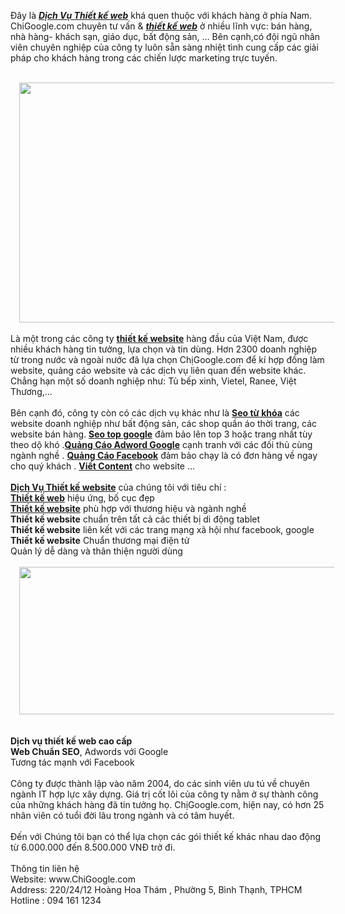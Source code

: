 Đây là <a href="http://www.chigoogle.com/2018/01/dich-vu-thiet-ke-website-chigooglecom.html"><i><b>Dịch Vụ Thiết kế web</b></i></a> khá quen thuộc với khách hàng ở phía Nam. ChiGoogle.com chuyên tư vấn &amp; <a href="http://www.chigoogle.com/2018/01/dich-vu-thiet-ke-website-chigooglecom.html"><i><b>thiết kế web</b></i></a> ở nhiều lĩnh vực: bán hàng, nhà hàng- khách sạn, giáo dục, bất động sản, … Bên cạnh,có đội ngũ nhân viên chuyên nghiệp của công ty luôn sẵn sàng nhiệt tình cung cấp các giải pháp cho khách hàng trong các chiến lược marketing trực tuyến.<br />
<br />
<div class="separator" style="clear: both; text-align: center;">
<a href="https://4.bp.blogspot.com/-ApS7h5z3AoI/Wltm78n2qGI/AAAAAAAAAqE/-xIXgYTgsJAl04z6QHLL_C-LaDWQkO9jwCLcBGAs/s1600/thiet-ke-web-seo-top-google-adword-quang-cao-facebook-logo-business.jpg" imageanchor="1" style="margin-left: 1em; margin-right: 1em;"><img border="0" data-original-height="537" data-original-width="891" height="384" src="https://4.bp.blogspot.com/-ApS7h5z3AoI/Wltm78n2qGI/AAAAAAAAAqE/-xIXgYTgsJAl04z6QHLL_C-LaDWQkO9jwCLcBGAs/s640/thiet-ke-web-seo-top-google-adword-quang-cao-facebook-logo-business.jpg" width="640" /></a></div>
<br />
Là một trong các công ty <a href="http://chigoogle.com/"><b>thiết kế website</b></a> hàng đầu của Việt Nam, được nhiều khách hàng tin tưởng, lựa chọn và tin dùng. Hơn 2300 doanh nghiệp từ trong nước và ngoài nước đã lựa chọn ChịGoogle.com để kí hợp đồng làm website, quảng cáo website và các dịch vụ liên quan đến website khác. Chẳng hạn một số doanh nghiệp như: Tủ bếp xinh, Vietel, Ranee, Việt Thương,…<br />
<br />
Bên cạnh đó, công ty còn có các dịch vụ khác như là <a href="http://chigoogle.com/"><b>Seo từ khóa</b></a>&nbsp;các website doanh nghiệp như bất động sản, các shop quần áo thời trang, các website bán hàng.&nbsp;<a href="http://chigoogle.com/"><b>Seo top google</b></a>&nbsp;đảm bảo lên top 3 hoặc trang nhất tùy theo dộ khó .<a href="http://chigoogle.com/"><b>Quảng Cáo Adword Google</b></a>&nbsp;cạnh tranh với các đối thủ cùng ngành nghề . <a href="http://chigoogle.com/"><b>Quảng Cáo Facebook</b></a>&nbsp;đảm bảo chạy là có đơn hàng về ngay cho quý khách . <a href="http://chigoogle.com/"><b>Viết Content</b></a> cho website ...<br />
<a href="http://www.chigoogle.com/"><br /></a>
<b><a href="http://www.chigoogle.com/">Dịch Vụ Thiết kế website</a></b> của chúng tôi với tiêu chí :<br />
<b><a href="http://www.chigoogle.com/">Thiết kế web</a></b> hiệu ứng, bố cục đẹp<br />
<b><a href="http://www.chigoogle.com/">Thiết kế website</a></b> phù hợp với thương hiệu và ngành nghề<br />
<b>Thiết kế website</b> chuẩn trên tất cả các thiết bị di động tablet<br />
<b>Thiết kế website</b> liên kết với các trang mạng xã hội như facebook, google<br />
<b>Thiết kế website</b> Chuẩn thương mại điện tử<br />
Quản lý dễ dàng và thân thiện người dùng<br />
<br />
<div class="separator" style="clear: both; text-align: center;">
<a href="https://3.bp.blogspot.com/-Pcf3U7DzBAQ/WltoIyjhZBI/AAAAAAAAAqQ/7m9EaxBqh8skyVBPLOa4b7X2ksfsryiYwCLcBGAs/s1600/thiet-ke-website-chuyen-nghiep-cho-cac-doanh-nghiep-thuong-mai-dien-tu-theo-yeu-cau.jpg" imageanchor="1" style="margin-left: 1em; margin-right: 1em;"><img border="0" data-original-height="346" data-original-width="924" height="236" src="https://3.bp.blogspot.com/-Pcf3U7DzBAQ/WltoIyjhZBI/AAAAAAAAAqQ/7m9EaxBqh8skyVBPLOa4b7X2ksfsryiYwCLcBGAs/s640/thiet-ke-website-chuyen-nghiep-cho-cac-doanh-nghiep-thuong-mai-dien-tu-theo-yeu-cau.jpg" width="640" /></a></div>
<br />
<br />
<b>Dịch vụ thiết kế web cao cấp</b><br />
<b>Web Chuẩn SEO</b>, Adwords với Google<br />
Tương tác mạnh với Facebook<br />
<br />
Công ty được thành lập vào năm 2004, do các sinh viên ưu tú về chuyên ngành IT hợp lực xây dựng. Giá trị cốt lõi của công ty nằm ở sự thành công của những khách hàng đã tin tưởng họ. ChịGoogle.com, hiện nay, có hơn 25 nhân viên có tuổi đời lâu trong ngành và có tâm huyết.<br />
<br />
Đến với Chúng tôi bạn có thể lựa chọn các gói thiết kế khác nhau dao động từ 6.000.000 đến 8.500.000 VNĐ trở đi.<br />
<br />
Thông tin liên hệ<br />
Website: www.ChiGoogle.com<br />
Address: 220/24/12 Hoàng Hoa Thám , Phường 5, Bình Thạnh, TPHCM<br />
Hotline : 094 161 1234
